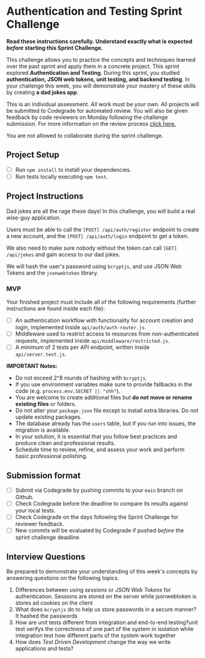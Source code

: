 # Authentication and Testing Sprint Challenge

**Read these instructions carefully. Understand exactly what is expected _before_ starting this Sprint Challenge.**

This challenge allows you to practice the concepts and techniques learned over the past sprint and apply them in a concrete project. This sprint explored **Authentication and Testing**. During this sprint, you studied **authentication, JSON web tokens, unit testing, and backend testing**. In your challenge this week, you will demonstrate your mastery of these skills by creating **a dad jokes app**.

This is an individual assessment. All work must be your own. All projects will be submitted to Codegrade for automated review. You will also be given feedback by code reviewers on Monday following the challenge submission. For more information on the review process [click here.](https://www.notion.so/lambdaschool/How-to-View-Feedback-in-CodeGrade-c5147cee220c4044a25de28bcb6bb54a)

You are not allowed to collaborate during the sprint challenge.

## Project Setup

-   [ ] Run `npm install` to install your dependencies.
-   [ ] Run tests locally executing `npm test`.

## Project Instructions

Dad jokes are all the rage these days! In this challenge, you will build a real wise-guy application.

Users must be able to call the `[POST] /api/auth/register` endpoint to create a new account, and the `[POST] /api/auth/login` endpoint to get a token.

We also need to make sure nobody without the token can call `[GET] /api/jokes` and gain access to our dad jokes.

We will hash the user's password using `bcryptjs`, and use JSON Web Tokens and the `jsonwebtoken` library.

### MVP

Your finished project must include all of the following requirements (further instructions are found inside each file):

-   [ ] An authentication workflow with functionality for account creation and login, implemented inside `api/auth/auth-router.js`.
-   [ ] Middleware used to restrict access to resources from non-authenticated requests, implemented inside `api/middleware/restricted.js`.
-   [ ] A minimum of 2 tests per API endpoint, written inside `api/server.test.js`.

**IMPORTANT Notes:**

-   Do not exceed 2^8 rounds of hashing with `bcryptjs`.
-   If you use environment variables make sure to provide fallbacks in the code (e.g. `process.env.SECRET || "shh"`).
-   You are welcome to create additional files but **do not move or rename existing files** or folders.
-   Do not alter your `package.json` file except to install extra libraries. Do not update existing packages.
-   The database already has the `users` table, but if you run into issues, the migration is available.
-   In your solution, it is essential that you follow best practices and produce clean and professional results.
-   Schedule time to review, refine, and assess your work and perform basic professional polishing.

## Submission format

-   [ ] Submit via Codegrade by pushing commits to your `main` branch on Github.
-   [ ] Check Codegrade before the deadline to compare its results against your local tests.
-   [ ] Check Codegrade on the days following the Sprint Challenge for reviewer feedback.
-   [ ] New commits will be evaluated by Codegrade if pushed _before_ the sprint challenge deadline.

## Interview Questions

Be prepared to demonstrate your understanding of this week's concepts by answering questions on the following topics.

1. Differences between using _sessions_ or _JSON Web Tokens_ for authentication. Sessions are stored on the server while jsonwebtoken is stores ad cookies on the client
2. What does `bcryptjs` do to help us store passwords in a secure manner? It hashed the passwords
3. How are unit tests different from integration and end-to-end testing?unit test verifys the correctness of one part of the system in isolation while integration test how different parts of the system work together
4. How does _Test Driven Development_ change the way we write applications and tests?
